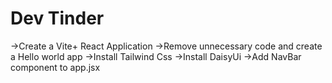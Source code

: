 # Dev Tinder


->Create a Vite+ React Application
->Remove unnecessary code and create a Hello world app
->Install Tailwind Css
->Install DaisyUi
->Add NavBar component to app.jsx